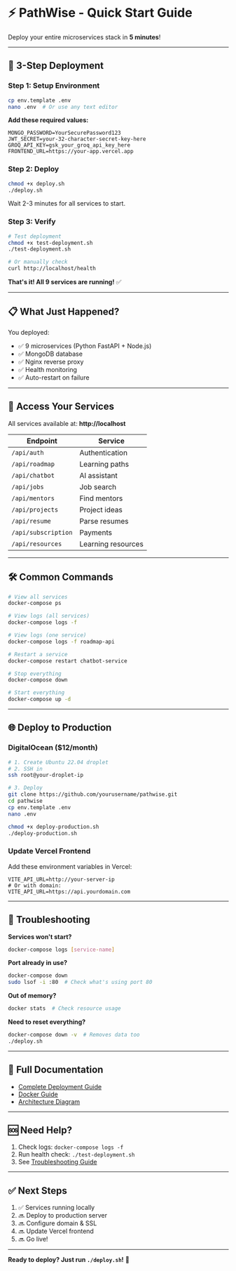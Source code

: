 # ⚡ PathWise - Quick Start Guide

Deploy your entire microservices stack in **5 minutes**!

---

## 🚀 3-Step Deployment

### Step 1: Setup Environment

```bash
cp env.template .env
nano .env  # Or use any text editor
```

**Add these required values:**
```env
MONGO_PASSWORD=YourSecurePassword123
JWT_SECRET=your-32-character-secret-key-here
GROQ_API_KEY=gsk_your_groq_api_key_here
FRONTEND_URL=https://your-app.vercel.app
```

### Step 2: Deploy

```bash
chmod +x deploy.sh
./deploy.sh
```

Wait 2-3 minutes for all services to start.

### Step 3: Verify

```bash
# Test deployment
chmod +x test-deployment.sh
./test-deployment.sh

# Or manually check
curl http://localhost/health
```

**That's it! All 9 services are running!** ✅

---

## 📋 What Just Happened?

You deployed:
- ✅ 9 microservices (Python FastAPI + Node.js)
- ✅ MongoDB database
- ✅ Nginx reverse proxy
- ✅ Health monitoring
- ✅ Auto-restart on failure

---

## 🔗 Access Your Services

All services available at: **http://localhost**

| Endpoint | Service |
|----------|---------|
| `/api/auth` | Authentication |
| `/api/roadmap` | Learning paths |
| `/api/chatbot` | AI assistant |
| `/api/jobs` | Job search |
| `/api/mentors` | Find mentors |
| `/api/projects` | Project ideas |
| `/api/resume` | Parse resumes |
| `/api/subscription` | Payments |
| `/api/resources` | Learning resources |

---

## 🛠️ Common Commands

```bash
# View all services
docker-compose ps

# View logs (all services)
docker-compose logs -f

# View logs (one service)
docker-compose logs -f roadmap-api

# Restart a service
docker-compose restart chatbot-service

# Stop everything
docker-compose down

# Start everything
docker-compose up -d
```

---

## 🌐 Deploy to Production

### DigitalOcean ($12/month)

```bash
# 1. Create Ubuntu 22.04 droplet
# 2. SSH in
ssh root@your-droplet-ip

# 3. Deploy
git clone https://github.com/yourusername/pathwise.git
cd pathwise
cp env.template .env
nano .env

chmod +x deploy-production.sh
./deploy-production.sh
```

### Update Vercel Frontend

Add these environment variables in Vercel:

```env
VITE_API_URL=http://your-server-ip
# Or with domain:
VITE_API_URL=https://api.yourdomain.com
```

---

## 🔧 Troubleshooting

**Services won't start?**
```bash
docker-compose logs [service-name]
```

**Port already in use?**
```bash
docker-compose down
sudo lsof -i :80  # Check what's using port 80
```

**Out of memory?**
```bash
docker stats  # Check resource usage
```

**Need to reset everything?**
```bash
docker-compose down -v  # Removes data too
./deploy.sh
```

---

## 📖 Full Documentation

- [Complete Deployment Guide](./README_DEPLOYMENT.md)
- [Docker Guide](./DOCKER_DEPLOYMENT.md)
- [Architecture Diagram](./PROJECT_FLOW.txt)

---

## 🆘 Need Help?

1. Check logs: `docker-compose logs -f`
2. Run health check: `./test-deployment.sh`
3. See [Troubleshooting Guide](./DOCKER_DEPLOYMENT.md#troubleshooting)

---

## ✅ Next Steps

1. ✅ Services running locally
2. 🔜 Deploy to production server
3. 🔜 Configure domain & SSL
4. 🔜 Update Vercel frontend
5. 🔜 Go live!

---

**Ready to deploy? Just run `./deploy.sh`!** 🎉

